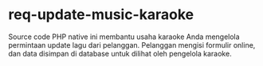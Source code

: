 # req-update-music-karaoke
Source code PHP native ini membantu usaha karaoke Anda mengelola permintaan update lagu dari pelanggan. Pelanggan mengisi formulir online, dan data disimpan di database untuk dilihat oleh pengelola karaoke.
